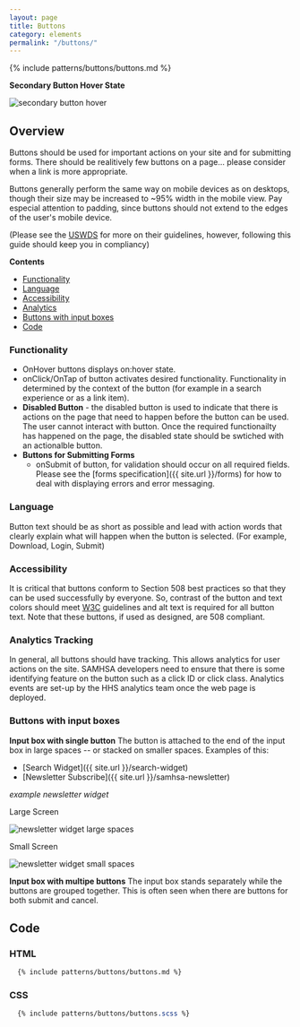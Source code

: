 ```yaml
---
layout: page
title: Buttons
category: elements
permalink: "/buttons/"
---
```



{% include patterns/buttons/buttons.md %}


**Secondary Button Hover State**

![secondary button hover](../assets/img/buttons/secondary-button-hover.png)

## Overview
Buttons should be used for important actions on your site and for submitting forms. There should be realitively few buttons on a page... please consider when a link is more appropriate.

Buttons generally perform the same way on mobile devices as on desktops, though their size may be increased to ~95% width in the mobile view. Pay especial attention to padding, since buttons should not extend to the edges of the user's mobile device.

(Please see the [USWDS](https://designsystem.digital.gov/components/button/) for more on their guidelines, however, following this guide should keep you in compliancy)

**Contents**
- [Functionality](#functionality)
- [Language](#language)
- [Accessibility](#access)
- [Analytics](#analytics)
- [Buttons with input boxes](#inputs)
- [Code](#code)

<a name="functionality"></a>
### Functionality
- OnHover buttons displays on:hover state.
- onClick/OnTap of button activates desired functionality. Functionality in determined by the context of the button (for example in a search experience or as a link item).
- **Disabled Button** - the disabled button is used to indicate that there is actions on the page that need to happen before the button can be used. The user cannot interact with button. Once the required functionailty has happened on the page, the disabled state should be swtiched with an actionalble button.
- **Buttons for Submitting Forms**
  - onSubmit of button, for validation should occur on all required fields. Please see the [forms specification]({{ site.url }}/forms) for how to deal with displaying errors and error messaging.

<a name="language"></a>
### Language
Button text should be as short as possible and lead with action words that clearly explain what will happen when the button is selected. (For example, Download, Login, Submit)

<a name="access"></a>
### Accessibility
It is critical that buttons conform to Section 508 best practices so that they can be used successfully by everyone. So, contrast of the button and text colors should meet [W3C](http://www.w3.org/TR/UNDERSTANDING-WCAG20/visual-audio-contrast-contrast.html) guidelines and alt text is required for all button text. Note that these buttons, if used as designed, are 508 compliant.

<a name="analytics"></a>
### Analytics Tracking
In general, all buttons should have tracking. This allows analytics for user actions on the site. SAMHSA developers need to ensure that there is some identifying feature on the button such as a click ID or click class. Analytics events are set-up by the HHS analytics team once the web page is deployed.

<a name="inputs"></a>
### Buttons with input boxes
**Input box with single button**
The button is attached to the end of the input box in large spaces -- or stacked on smaller spaces. Examples of this:
- [Search Widget]({{ site.url }}/search-widget)
- [Newsletter Subscribe]({{ site.url }}/samhsa-newsletter)

*example newsletter widget*

Large Screen

![newsletter widget large spaces](../assets/img/buttons/lg-input-button.png)

Small Screen

![newsletter widget small spaces](../assets/img/buttons/sm-input-button.png)

**Input box with multipe buttons**
The input box stands separately while the buttons are grouped together. This is often seen when there are buttons for both submit and cancel.

<a name="code"></a>
## Code
### HTML
```html
  {% include patterns/buttons/buttons.md %}
```
### CSS
```scss
  {% include patterns/buttons/buttons.scss %}
```

